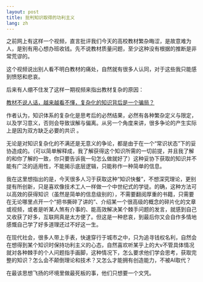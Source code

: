 ```yaml
---
layout: post
title: 批判知识取得的功利主义
lang: zh
---
```

之前网上有这样一个视频，直言批评我们今天的高校教材繁杂晦涩，是故意难为人，是别有用心想办班收钱。先不说教材质量问题，至少这种没有根据的推断是非常荒谬的。

这个视频说出别人看不明白教材的痛处，自然就有很多人认同，对于这些我只能感到愤怒和悲哀。

后来有人绷不住发了这样一期视频来指出教材复杂的原因：

[教材不说人话，越来越看不懂，复杂化的知识背后是一个骗局？](https://www.bilibili.com/video/BV1b2rUYcEmq)

作者认为，知识体系的复杂化是思考后的必然结果，必然有各种繁杂定义与限定，以及学习意义，否则会导致误解与偏离。从另一个角度来讲，很多争论的产生实际上是因为双方缺乏必要的共识 。

无论是对知识复杂化的不满还是无意义的争论，都是由于在一个“常识状态”下的妥协造成的。（可以简单解释成，我了解获得这个知识所需的一切前提，并且我了解的和你了解的一致，你只要告诉我一句怎么做就好了）这种妥协下获取的知识并不能有广泛的适用性，不能揭示底层逻辑，只能称作一种简单的信息。

我在这里想指出的是，今天很多人习于获取这种“知识快餐”，不想深究理论，更别提有所创新，只是喜欢像技术工人一样做一个中世纪式的学徒。的确，这种方法可以高效的获得知识（虽然是简单的信息级别的），不需要翻阅厚重的书籍，只需要在无论哪里点开一个“把书撕碎了讲的”、介绍某一个很高级的概念的碎片化的文章或视频，或者是听某人煞有介事的、能高效解决某个棘手问题的发言，就感到自己又收获了好多，互联网真是太方便了。但这是一种悲哀，到最后你又会自作多情地感慨自己学了好多道理还过不好这一生。

在现代社会，很多人带上手表，快速穿行于城市之中，只为追寻钱权名利，自然会在想得到某个知识时保持功利主义的心态，自然喜欢听某乎上的大v不管具体情况就对各种棘手的个人问题指手画脚，这种情况下，怎么要求他们学会思考，获取完整的知识？怎么会不颠倒理论和技术？又怎么才能拥有创造能力，不被AI取代？

在最该思想飞扬的坏境里做最死板的事，他们只想要一个文凭。
